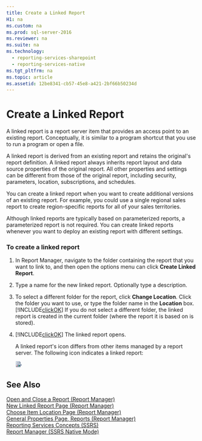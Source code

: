 ```yaml
---
title: Create a Linked Report
H1: na
ms.custom: na
ms.prod: sql-server-2016
ms.reviewer: na
ms.suite: na
ms.technology: 
  - reporting-services-sharepoint
  - reporting-services-native
ms.tgt_pltfrm: na
ms.topic: article
ms.assetid: 12be8341-cb57-45e8-a421-2bf66b50234d
---
```

# Create a Linked Report
  A linked report is a report server item that provides an access point to an existing report. Conceptually, it is similar to a program shortcut that you use to run a program or open a file.  
  
 A linked report is derived from an existing report and retains the original's report definition. A linked report always inherits report layout and data source properties of the original report. All other properties and settings can be different from those of the original report, including security, parameters, location, subscriptions, and schedules.  
  
 You can create a linked report when you want to create additional versions of an existing report. For example, you could use a single regional sales report to create region-specific reports for all of your sales territories.  
  
 Although linked reports are typically based on parameterized reports, a parameterized report is not required. You can create linked reports whenever you want to deploy an existing report with different settings.  
  
### To create a linked report  
  
1.  In Report Manager, navigate to the folder containing the report that you want to link to, and then open the options menu can click **Create Linked Report**.  
  
2.  Type a name for the new linked report. Optionally type a description.  
  
3.  To select a different folder for the report, click **Change Location**. Click the folder you want to use, or type the folder name in the **Location** box. [!INCLUDE[clickOK](../../Topics/TopicNameContainA/includes/clickOK_md.md)] If you do not select a different folder, the linked report is created in the current folder (where the report it is based on is stored).  
  
4.  [!INCLUDE[clickOK](../../Topics/TopicNameContainA/includes/clickOK_md.md)] The linked report opens.  
  
     A linked report's icon differs from other items managed by a report server. The following icon indicates a linked report:  
  
     ![Linked report icon](../../Topics/TopicNameContainA/media/hlp_16linked.gif "hlp_16linked")  
  
## See Also  
 [Open and Close a Report &#40;Report Manager&#41;](../../Topics/TopicNameContainA/Open-and-Close-a-Report--Report-Manager-.md)   
 [New Linked Report Page &#40;Report Manager&#41;](../../Topics/TopicNameNotContainA/New-Linked-Report-Page--Report-Manager-.md)   
 [Choose Item Location Page &#40;Report Manager&#41;](../../Topics/TopicNameNotContainA/Choose-Item-Location-Page--Report-Manager-.md)   
 [General Properties Page, Reports &#40;Report Manager&#41;](../../Topics/TopicNameNotContainA/General-Properties-Page--Reports--Report-Manager-.md)   
 [Reporting Services Concepts &#40;SSRS&#41;](../../Topics/TopicNameNotContainA/Reporting-Services-Concepts--SSRS-.md)   
 [Report Manager  &#40;SSRS Native Mode&#41;](../../Topics/TopicNameNotContainA/Report-Manager---SSRS-Native-Mode-.md)  
  
  
